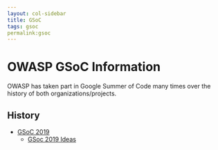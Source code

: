 ```yaml
---
layout: col-sidebar
title: GSoC
tags: gsoc
permalink:gsoc
---
```


# OWASP GSoC Information

OWASP has taken part in Google Summer of Code many times over the history of both organizations/projects.

## History

- [GSoC 2019](gsoc2019)
  - [GSoc 2019 Ideas](gsoc2019ideas)
